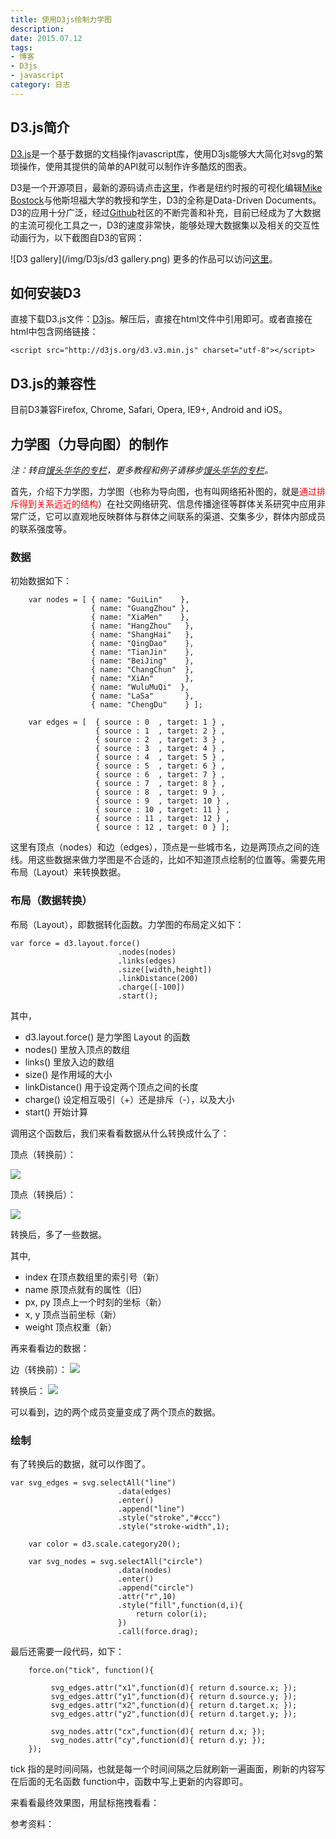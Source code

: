```yaml
---
title: 使用D3js绘制力学图
description: 
date: 2015.07.12
tags:
- 博客
- D3js
- javascript
category: 日志
---
```


## D3.js简介
[D3.js][]是一个基于数据的文档操作javascript库，使用D3js能够大大简化对svg的繁琐操作，使用其提供的简单的API就可以制作许多酷炫的图表。

D3是一个开源项目，最新的源码请点击[这里](https://github.com/mbostock/d3)，作者是纽约时报的可视化编辑[Mike Bostock][]与他斯坦福大学的教授和学生，D3的全称是Data-Driven Documents。D3的应用十分广泛，经过[Github](https://github.com/)社区的不断完善和补充，目前已经成为了大数据的主流可视化工具之一，D3的速度非常快，能够处理大数据集以及相关的交互性动画行为，以下截图自D3的官网：

![D3 gallery](/img/D3js/d3 gallery.png)
更多的作品可以访问[这里](https://github.com/mbostock/d3/wiki/Gallery)。

## 如何安装D3
直接下载D3.js文件：[D3js](https://github.com/mbostock/d3/releases/download/v3.4.8/d3.zip)。解压后，直接在html文件中引用即可。或者直接在html中包含网络链接：

	<script src="http://d3js.org/d3.v3.min.js" charset="utf-8"></script>


## D3.js的兼容性
目前D3兼容Firefox, Chrome, Safari, Opera, IE9+, Android and iOS。

## 力学图（力导向图）的制作
_注：转自[馒头华华的专栏]，更多教程和例子请移步[馒头华华的专栏]。_

首先，介绍下力学图，力学图（也称为导向图，也有叫网络拓补图的，就是<span style="color:red;">通过排斥得到关系远近的结构</span>）在社交网络研究、信息传播途径等群体关系研究中应用非常广泛，它可以直观地反映群体与群体之间联系的渠道、交集多少，群体内部成员的联系强度等。

### 数据
初始数据如下：

        var nodes = [ { name: "GuiLin"    }, 
                      { name: "GuangZhou" },
                      { name: "XiaMen"    },
                      { name: "HangZhou"   },
                      { name: "ShangHai"   },
                      { name: "QingDao"    },
                      { name: "TianJin"    },
                      { name: "BeiJing"    },
                      { name: "ChangChun"  },
                      { name: "XiAn"       },
                      { name: "WuluMuQi"  },
                      { name: "LaSa"       },
                      { name: "ChengDu"    } ];
                     
        var edges = [  { source : 0  , target: 1 } ,
                       { source : 1  , target: 2 } ,
                       { source : 2  , target: 3 } ,
                       { source : 3  , target: 4 } ,
                       { source : 4  , target: 5 } ,
                       { source : 5  , target: 6 } ,
                       { source : 6  , target: 7 } ,
                       { source : 7  , target: 8 } ,
                       { source : 8  , target: 9 } ,
                       { source : 9  , target: 10 } ,
                       { source : 10 , target: 11 } ,
                       { source : 11 , target: 12 } ,
                       { source : 12 , target: 0 } ];
 
这里有顶点（nodes）和边（edges），顶点是一些城市名，边是两顶点之间的连线。用这些数据来做力学图是不合适的，比如不知道顶点绘制的位置等。需要先用布局（Layout）来转换数据。

### 布局（数据转换）

布局（Layout），即数据转化函数。力学图的布局定义如下：

    var force = d3.layout.force()
                            .nodes(nodes)
                            .links(edges)
                            .size([width,height])
                            .linkDistance(200)
                            .charge([-100])
                            .start();

其中，
 * d3.layout.force() 是力学图 Layout 的函数
 * nodes() 里放入顶点的数组
 * links() 里放入边的数组
 * size() 是作用域的大小
 * linkDistance() 用于设定两个顶点之间的长度
 * charge() 设定相互吸引（+）还是排斥（-），以及大小
 * start() 开始计算

调用这个函数后，我们来看看数据从什么转换成什么了：

顶点（转换前）：

![](/img/D3js/921.png)

顶点（转换后）：

![](/img/D3js/922.png)

转换后，多了一些数据。

其中,
 * index 在顶点数组里的索引号（新）
 * name 原顶点就有的属性（旧）
 * px, py 顶点上一个时刻的坐标（新）
 * x, y 顶点当前坐标（新）
 * weight 顶点权重（新）

再来看看边的数据：

边（转换前）：
![](/img/D3js/923.png)

转换后：
![](/img/D3js/924.png)

可以看到，边的两个成员变量变成了两个顶点的数据。

### 绘制
有了转换后的数据，就可以作图了。

    var svg_edges = svg.selectAll("line")
                            .data(edges)
                            .enter()
                            .append("line")
                            .style("stroke","#ccc")
                            .style("stroke-width",1);
        
        var color = d3.scale.category20();
                            
        var svg_nodes = svg.selectAll("circle")
                            .data(nodes)
                            .enter()
                            .append("circle")
                            .attr("r",10)
                            .style("fill",function(d,i){
                                return color(i);
                            })
                            .call(force.drag);

最后还需要一段代码，如下：

        force.on("tick", function(){
        
             svg_edges.attr("x1",function(d){ return d.source.x; });
             svg_edges.attr("y1",function(d){ return d.source.y; });
             svg_edges.attr("x2",function(d){ return d.target.x; });
             svg_edges.attr("y2",function(d){ return d.target.y; });
             
             svg_nodes.attr("cx",function(d){ return d.x; });
             svg_nodes.attr("cy",function(d){ return d.y; });
        });

tick 指的是时间间隔，也就是每一个时间间隔之后就刷新一遍画面，刷新的内容写在后面的无名函数 function中，函数中写上更新的内容即可。

来看看最终效果图，用鼠标拖拽看看：

<div id="d3Demo"></div>
<script>    
$(document).ready(function($){
    var nodes = [ { name: "GuiLin"    }, 
                      { name: "GuangZhou" },
                      { name: "XiaMen"    },
                      { name: "HangZhou"   },
                      { name: "ShangHai"   },
                      { name: "QingDao"    },
                      { name: "TianJin"    },
                      { name: "BeiJing"    },
                      { name: "ChangChun"  },
                      { name: "XiAn"       },
                      { name: "WuluMuQi"  },
                      { name: "LaSa"       },
                      { name: "ChengDu"    } ];
                     
        var edges = [  { source : 0  , target: 1 } ,
                       { source : 1  , target: 2 } ,
                       { source : 2  , target: 3 } ,
                       { source : 3  , target: 4 } ,
                       { source : 4  , target: 5 } ,
                       { source : 5  , target: 6 } ,
                       { source : 6  , target: 7 } ,
                       { source : 7  , target: 8 } ,
                       { source : 8  , target: 9 } ,
                       { source : 9  , target: 10 } ,
                       { source : 10 , target: 11 } ,
                       { source : 11 , target: 12 } ,
                       { source : 12 , target: 0 } ];   
        
        var width = 600;
        var height = 600;
        
        var svg = d3.select("#d3Demo").append("svg")
                                .attr("width",width)
                                .attr("height",height);
        
        var force = d3.layout.force()
                            .nodes(nodes)
                            .links(edges)
                            .size([width,height])
                            .linkDistance(200)
                            .charge([-100])
                            .start();
                            
        var svg_edges = svg.selectAll("line")
                            .data(edges)
                            .enter()
                            .append("line")
                            .style("stroke","#ccc")
                            .style("stroke-width",1);
        
        var color = d3.scale.category20();
                            
        var svg_nodes = svg.selectAll("circle")
                            .data(nodes)
                            .enter()
                            .append("circle")
                            .attr("r",10)
                            .style("fill",function(d,i){
                                return color(i);
                            })
                            .call(force.drag);
                            
        force.on("tick", function(){
        
             svg_edges.attr("x1",function(d){ return d.source.x; });
             svg_edges.attr("y1",function(d){ return d.source.y; });
             svg_edges.attr("x2",function(d){ return d.target.x; });
             svg_edges.attr("y2",function(d){ return d.target.y; });
             
             svg_nodes.attr("cx",function(d){ return d.x; });
             svg_nodes.attr("cy",function(d){ return d.y; });
        });
});      
    
</script>

参考资料：
>[数据新闻]: http://djchina.org/2014/01/29/my-learning-experience-w-d3js/
>[馒头华华的专栏]: http://www.ourd3js.com/wordpress/
>[Mike Bostock]: http://bost.ocks.org/mike/
>[D3.js]: http://d3js.org/

[Duandun]: http://blog.chruyo.com "Duandun"
[数据新闻]: http://djchina.org/2014/01/29/my-learning-experience-w-d3js/
[馒头华华的专栏]: http://www.ourd3js.com/wordpress/
[Mike Bostock]: http://bost.ocks.org/mike/
[D3.js]: http://d3js.org/